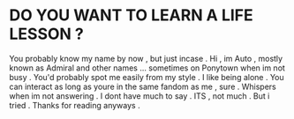 # DO YOU WANT TO LEARN A LIFE LESSON ?
You probably know my name by now , but just incase . Hi , im Auto , mostly known as Admiral and other names ... sometimes on Ponytown when im not busy . You'd probably spot me easily from my style .
I like being alone . You can interact as long as youre in the same fandom as me , sure . Whispers when im not answering . I dont have much to say .
ITS , not much . But i tried . Thanks for reading anyways .

